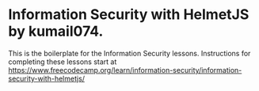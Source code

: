 # Information Security with HelmetJS by kumail074.

This is the boilerplate for the Information Security lessons. Instructions for completing these lessons start at https://www.freecodecamp.org/learn/information-security/information-security-with-helmetjs/
